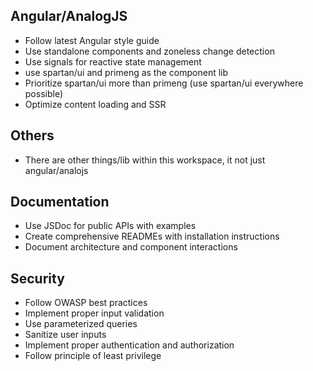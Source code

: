## Angular/AnalogJS

- Follow latest Angular style guide
- Use standalone components and zoneless change detection
- Use signals for reactive state management
- use spartan/ui and primeng as the component lib
- Prioritize spartan/ui more than primeng (use spartan/ui everywhere possible)
- Optimize content loading and SSR

## Others

- There are other things/lib within this workspace, it not just angular/analojs

## Documentation

- Use JSDoc for public APIs with examples
- Create comprehensive READMEs with installation instructions
- Document architecture and component interactions

## Security

- Follow OWASP best practices
- Implement proper input validation
- Use parameterized queries
- Sanitize user inputs
- Implement proper authentication and authorization
- Follow principle of least privilege
